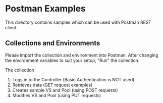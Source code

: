 # Postman Examples

This directory contains samples which can be used with Postman REST client.

## Collections and Environments

Please import the collection and environment into Postman. After changing the 
environment variables to suit your setup, "Run" the collection.

The collection 
1. Logs in to the Controller (Basic Authentication is NOT used)
2. Retrieves data (GET request examples)
3. Creates sample VS and Pool (using POST requests)
4. Modifies VS and Pool (using PUT requests)
